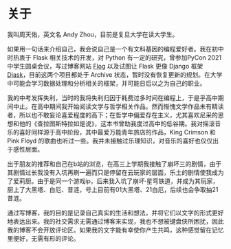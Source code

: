 # 关于

我叫周天佑，英文名 Andy Zhou，目前是复旦大学在读大学生。

如果用一句话来介绍自己，我会说自己是一个有文科基因的编程爱好者。我在初中时热衷于 Flask 相关技术的开发，对 Python 有一定的研究，曾参加PyCon 2021 中学生圆桌会议，写过博客网站 [Flog](https://github.com/andyzhouty/Flog) 以及试图让 Flask 更像 Django 框架 [Djask](https://github.com/andyzhouty/Djask)，目前这两个项目都处于 Archive 状态，暂时没有恢复更新的规划。在大学中可能会学习数据处理和分析相关的框架，并可能日后以之为自己的职业。

我的中考发挥失利，当时的我将失利归因于耗费过多时间在编程上，于是乎高中期间中止。在高中期间我开始阅读文学与哲学相关作品。然而惭愧文学作品未有精读者，所以也不敢妄论喜爱程度的高下；在哲学中偏爱存在主义，尤其喜欢尼采的思想和他的《查拉图斯特拉如是说》，这本书曾助我度过高中的低谷期。我对摇滚音乐的喜好同样源于高中阶段，其中最爱万能青年旅店的作品，King Crimson 和 Pink Floyd 的歌曲也听过一些。我并未接触过乐理知识，对音乐的喜好也仅仅出于感性层面。

出于朋友的推荐和自己在b站的浏览，在高三上学期我接触了崩坏三的剧情，由于其剧情过长我没有入坑再刷一遍而只是停留在云玩家的层面，乐土的剧情使我成为了爱莉厨。由于是同一个游戏ip，后来我入坑了崩坏·星穹铁道，并成为其玩家，厨上了大黑塔、白厄、昔涟，号上目前有01大黑塔、21白厄，后续也会争取抽21昔涟。

通过写博客，我的目的是记录自己真实的生活和想法，并将它们以文字的形式更好地表达出来。我的社交需求无需通过博客来实现，我也不想被键盘侠所困扰，因此我的博客不会开放评论区。如果我的文字能有幸使你产生共鸣，这种感觉留在记忆里便好，无需有形的评论。
